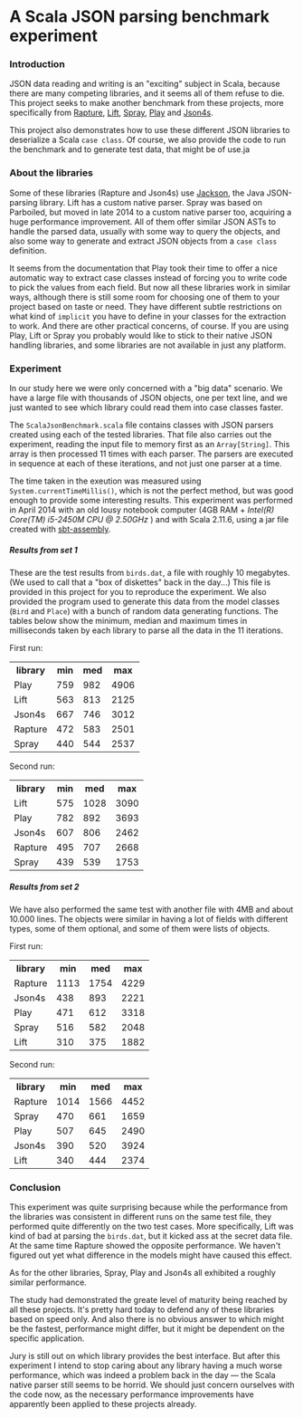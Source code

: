 # A Scala JSON parsing benchmark experiment

### Introduction
JSON data reading and writing is an "exciting" subject in Scala, because there are many competing libraries, and it seems all of them refuse to die. This project seeks to make another benchmark from these projects, more specifically from [Rapture](https://github.com/propensive/rapture-json), [Lift](https://github.com/lift/lift/tree/master/framework/lift-base/lift-json/), [Spray](https://github.com/spray/spray-json), [Play](https://github.com/playframework/playframework/tree/master/framework/src/play-json/src) and [Json4s](https://github.com/json4s/json4s).

This project also demonstrates how to use these different JSON libraries to deserialize a Scala `case class`. Of course, we also provide the code to run the benchmark and to generate test data, that might be of use.ja

### About the libraries

Some of these libraries (Rapture and Json4s) use [Jackson](https://github.com/FasterXML/jackson), the Java JSON-parsing library. Lift has a custom native parser. Spray was based on Parboiled, but moved in late 2014 to a custom native parser too, acquiring a huge performance improvement. All of them offer similar JSON ASTs to handle the parsed data, usually with some way to query the objects, and also some way to generate and extract JSON objects from a `case class` definition.

It seems from the documentation that Play took their time to offer a nice automatic way to extract case classes instead of forcing you to write code to pick the values from each field. But now all these libraries work in similar ways, although there is still some room for choosing one of them to your project based on taste or need. They have different subtle restrictions on what kind of `implicit` you have to define in your classes for the extraction to work. And there are other practical concerns, of course. If you are using Play, Lift or Spray you probably would like to stick to their native JSON handling libraries, and some libraries are not available in just any platform.
     
     
### Experiment     
In our study here we were only concerned with a "big data" scenario.  We have a large file with thousands of JSON objects, one per text line, and we just wanted to see which library could read them into case classes faster.
   
The `ScalaJsonBenchmark.scala` file contains classes with JSON parsers created using each of the tested libraries. That file also carries out the experiment, reading the input file to memory first as an `Array[String]`. This array is then processed 11 times with each parser. The parsers are executed in sequence at each of these iterations, and not just one parser at a time.
    
The time taken in the exeution was measured using `System.currentTimeMillis()`, which is not the perfect method, but was good enough to provide some interesting results. This experiment was performed in April 2014 with an old lousy notebook computer (4GB RAM + _Intel(R) Core(TM) i5-2450M CPU @ 2.50GHz_ ) and with Scala 2.11.6, using a jar file created with [sbt-assembly](https://github.com/sbt/sbt-assembly).

##### Results from set 1
These are the test results from `birds.dat`, a file with roughly 10 megabytes. (We used to call that a "box of diskettes" back in the day...) This file is provided in this project for you to reproduce the experiment. We also provided the program used to generate this data from the model classes (`Bird` and `Place`) with a bunch of random data generating functions. The tables below show the minimum, median and maximum times in milliseconds taken by each library to parse all the data in the 11 iterations.

First run:
<table><tr>
<th>library</th><th>min</th><th>med</th><th>max</th>
<tr><td>Play   </td><td> 759</td><td> 982</td><td> 4906</td></tr>
<tr><td>Lift   </td><td> 563</td><td> 813</td><td> 2125</td></tr>
<tr><td>Json4s </td><td> 667</td><td> 746</td><td> 3012</td></tr>
<tr><td>Rapture</td><td> 472</td><td> 583</td><td> 2501</td></tr>
<tr><td>Spray  </td><td> 440</td><td> 544</td><td> 2537</td></tr>
</table>

Second run:
<table><tr>
<th>library</th><th>min</th><th>med</th><th>max</th>
<tr><td>Lift   </td><td> 575</td><td> 1028</td><td> 3090</td></tr>
<tr><td>Play   </td><td> 782</td><td>  892</td><td> 3693</td></tr>
<tr><td>Json4s </td><td> 607</td><td>  806</td><td> 2462</td></tr>
<tr><td>Rapture</td><td> 495</td><td>  707</td><td> 2668</td></tr>
<tr><td>Spray  </td><td> 439</td><td>  539</td><td> 1753</td></tr>
</table>

##### Results from set 2
We have also performed the same test with another file with 4MB and about 10.000 lines. The objects were similar in having a lot of fields with different types, some of them optional, and some of them were lists of objects.
 
First run:
<table><tr>
<th>library</th><th>min</th><th>med</th><th>max</th>
<tr><td>Rapture</td><td>1113</td><td>1754</td><td>4229</td></tr>
<tr><td>Json4s </td><td> 438</td><td> 893</td><td>2221</td></tr>
<tr><td>Play   </td><td> 471</td><td> 612</td><td>3318</td></tr>
<tr><td>Spray  </td><td> 516</td><td> 582</td><td>2048</td></tr>
<tr><td>Lift   </td><td> 310</td><td> 375</td><td>1882</td></tr>
</table>

Second run:
<table><tr>
<th>library</th><th>min</th><th>med</th><th>max</th>
<tr><td>Rapture</td><td> 1014</td><td> 1566</td><td> 4452</td></tr>
<tr><td>Spray  </td><td>  470</td><td>  661</td><td> 1659</td></tr>
<tr><td>Play   </td><td>  507</td><td>  645</td><td> 2490</td></tr>
<tr><td>Json4s </td><td>  390</td><td>  520</td><td> 3924</td></tr>
<tr><td>Lift   </td><td>  340</td><td>  444</td><td> 2374</td></tr>
</table>


### Conclusion
This experiment was quite surprising because while the performance from the libraries was consistent in different runs on the same test file, they performed quite differently on the two test cases. More specifically, Lift was kind of bad at parsing the `birds.dat`, but it kicked ass at the secret data file. At the same time Rapture showed the opposite performance. We haven't figured out yet what difference in the models might have caused this effect.

As for the other libraries, Spray, Play and Json4s all exhibited a roughly similar performance.

The study had demonstrated the greate level of maturity being reached by all these projects. It's pretty hard today to defend any of these libraries based on speed only. And also there is no obvious answer to which might be the fastest, performance might differ, but it might be dependent on the specific application.

Jury is still out on which library provides the best interface. But after this experiment I intend to stop caring about any library having a much worse performance, which was indeed a problem back in the day &mdash; the Scala native parser still seems to be horrid. We should just concern ourselves with the code now, as the necessary performance improvements have apparently been applied to these projects already.
